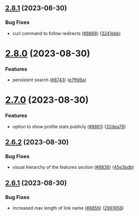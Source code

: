 ## [2.8.1](https://github.com/EddieHubCommunity/BioDrop/compare/v2.8.0...v2.8.1) (2023-08-30)


### Bug Fixes

* curl command to follow redirects ([#8868](https://github.com/EddieHubCommunity/BioDrop/issues/8868)) ([3241ebb](https://github.com/EddieHubCommunity/BioDrop/commit/3241ebbbee286e0fd12ba602b6ba561012670910))



# [2.8.0](https://github.com/EddieHubCommunity/BioDrop/compare/v2.7.0...v2.8.0) (2023-08-30)


### Features

* persistent search ([#8743](https://github.com/EddieHubCommunity/BioDrop/issues/8743)) ([e7ffd6a](https://github.com/EddieHubCommunity/BioDrop/commit/e7ffd6af4e28c31a63b4efe1acfe424bdd643641))



# [2.7.0](https://github.com/EddieHubCommunity/BioDrop/compare/v2.6.2...v2.7.0) (2023-08-30)


### Features

* option to show profile stats publicly ([#8861](https://github.com/EddieHubCommunity/BioDrop/issues/8861)) ([32dea78](https://github.com/EddieHubCommunity/BioDrop/commit/32dea78a71c46c02398f285f87f5a8b9af0d1bce))



## [2.6.2](https://github.com/EddieHubCommunity/BioDrop/compare/v2.6.1...v2.6.2) (2023-08-30)


### Bug Fixes

* visual hierarchy of the features section ([#8836](https://github.com/EddieHubCommunity/BioDrop/issues/8836)) ([45e3bdb](https://github.com/EddieHubCommunity/BioDrop/commit/45e3bdbea5f5e1b559ad4d90d5558e467ff2459b))



## [2.6.1](https://github.com/EddieHubCommunity/BioDrop/compare/v2.6.0...v2.6.1) (2023-08-30)


### Bug Fixes

* increased max length of link name ([#8856](https://github.com/EddieHubCommunity/BioDrop/issues/8856)) ([2961956](https://github.com/EddieHubCommunity/BioDrop/commit/29619567a91acca7211044b35d933a6f36a8a0a5))




